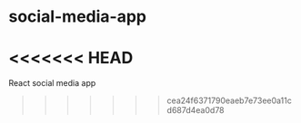 # social-media-app
<<<<<<< HEAD
=======
React social media app
>>>>>>> cea24f6371790eaeb7e73ee0a11cd687d4ea0d78
